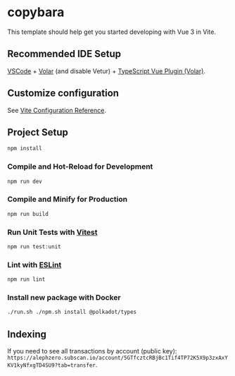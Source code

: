 # copybara

This template should help get you started developing with Vue 3 in Vite.

## Recommended IDE Setup

[VSCode](https://code.visualstudio.com/) + [Volar](https://marketplace.visualstudio.com/items?itemName=Vue.volar) (and disable Vetur) + [TypeScript Vue Plugin (Volar)](https://marketplace.visualstudio.com/items?itemName=Vue.vscode-typescript-vue-plugin).

## Customize configuration

See [Vite Configuration Reference](https://vitejs.dev/config/).

## Project Setup

```sh
npm install
```

### Compile and Hot-Reload for Development

```sh
npm run dev
```

### Compile and Minify for Production

```sh
npm run build
```

### Run Unit Tests with [Vitest](https://vitest.dev/)

```sh
npm run test:unit
```

### Lint with [ESLint](https://eslint.org/)

```sh
npm run lint
```

### Install new package with Docker


```sh
./run.sh ./npm.sh install @polkadot/types
```

## Indexing

If you need to see all transactions by account (public key): `https://alephzero.subscan.io/account/5GTfcztcRBjBc1Tif4TP72K5X9p3zxAxYKV1kyNfxgTD4SU9?tab=transfer`.
